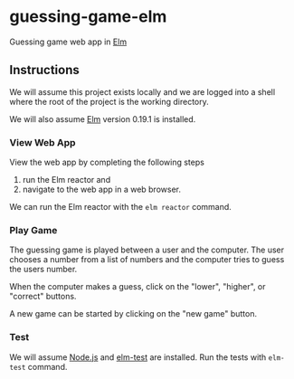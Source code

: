 # guessing-game-elm

Guessing game web app in [Elm][elm]

## Instructions

We will assume this project exists locally and we are logged into a shell where
the root of the project is the working directory.

We will also assume [Elm][elm] version 0.19.1 is installed.

### View Web App

View the web app by completing the following steps
1. run the Elm reactor and
2. navigate to the web app in a web browser.

We can run the Elm reactor with the `elm reactor` command.

### Play Game

The guessing game is played between a user and the computer. The user chooses a
number from a list of numbers and the computer tries to guess the users number.

When the computer makes a guess, click on the "lower", "higher", or "correct"
buttons.

A new game can be started by clicking on the "new game" button.

### Test

We will assume [Node.js][node] and [elm-test][test] are installed. Run the tests
with `elm-test` command.

[elm]: https://elm-lang.org
[format]: https://github.com/avh4/elm-format

[node]: https://nodejs.org
[test]: https://www.npmjs.com/package/elm-test

